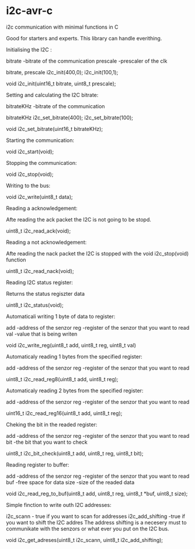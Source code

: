 # i2c-avr-c
i2c communication with minimal functions in C

Good for starters and experts. This library can handle everithing.

Initialising the I2C :

bitrate       -bitrate of the communication
prescale      -prescaler of the clk

bitrate, prescale  i2c_init(400,0);    i2c_init(100,1);

void i2c_init(uint16_t bitrate, uint8_t prescale);


Setting and calculating the I2C bitrate:

bitrateKHz   -bitrate of the communication

bitrateKHz  i2c_set_bitrate(400);    i2c_set_bitrate(100);

void i2c_set_bitrate(uint16_t bitrateKHz);


Starting the communication:

void i2c_start(void);


Stopping the communication:

void i2c_stop(void);


Writing to the bus:

void i2c_write(uint8_t data);


Reading a acknowledgement:

Afte reading the ack packet the I2C is not going to be stopd.

uint8_t i2c_read_ack(void);


Reading a not acknowledgement:

Afte reading the nack packet the I2C is stopped with the  void i2c_stop(void)  function

uint8_t i2c_read_nack(void);


Reading I2C status register:

Returns the status regiszter data

uint8_t i2c_status(void);


Automaticali writing 1 byte of data to register:

add   -address of the senzor
reg   -register of the senzor that you want to read
val   -value that is being writen

void i2c_write_reg(uint8_t add, uint8_t reg, uint8_t val)


Automaticaly reading 1 bytes from the specified register:

add   -address of the senzor
reg   -register of the senzor that you want to read

uint8_t i2c_read_reg8(uint8_t add, uint8_t reg);


Automaticaly reading 2 bytes from the specified register:

add   -address of the senzor
reg   -register of the senzor that you want to read

uint16_t i2c_read_reg16(uint8_t add, uint8_t reg);


Cheking the bit in the readed register:

add   -address of the senzor
reg   -register of the senzor that you want to read
bit   -the bit that you want to check

uint8_t i2c_bit_check(uint8_t add, uint8_t reg, uint8_t bit);


Reading register to buffer:

add   -address of the senzor
reg   -register of the senzor that you want to read
buf   -free space for data
size  -size of the readed data

void i2c_read_reg_to_buf(uint8_t add, uint8_t reg, uint8_t *buf, uint8_t size);


Simple finction to write outh I2C addresses:

i2c_scann         - true if you want to scan for addresses
i2c_add_shifting  -true if you want to shift the I2C addres
The address shifting is a necesery must to communikate 
with the senzors or what ever you put on the I2C bus.

void i2c_get_adreses(uint8_t i2c_scann, uint8_t i2c_add_shifting);
